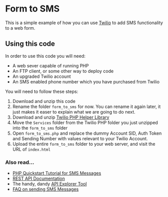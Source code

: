 # Form to SMS #
This is a simple example of how you can use [Twilio](http://www.twilio.com/) to add SMS functionality to a web form.

## Using this code ##
In order to use this code you will need:
* A web sever capable of running PHP
* An FTP client, or some other way to deploy code
* An upgraded Twilio account
* An SMS enabled phone number which you have purchased from Twilio

You will need to follow these steps:
1. Download and unzip this code
1. Rename the folder `form_to_sms` for now. You can rename it again later, it just makes it easer to explain what we are going to do next.
1. Download and unzip [Twilio PHP Helper Library](https://github.com/twilio/twilio-php)
1. Move the `Services` folder from the Twilio PHP folder you just unzipped into the `form_to_sms` folder
1. Open `form_to_sms.php` and replace the dummy Account SID, Auth Token and Sending Number with values relevant to your Twilio Account.
1. Upload the entire `form_to_sms` folder to your web server, and visit the URL of `index.html`

### Also read… ###
* [PHP Quickstart Tutorial for SMS Messages](https://www.twilio.com/docs/quickstart/php/sms)
* [REST API Documentation](https://www.twilio.com/docs/api/rest/sending-sms)
* The handy, dandy [API Explorer Tool](https://www.twilio.com/user/account/developer-tools/api-explorer#POST/2010-04-01/Accounts/[AccountSid]/SMS/Messages.[format])
* [FAQ on sending SMS Messages](https://www.twilio.com/help/faq/sms)

